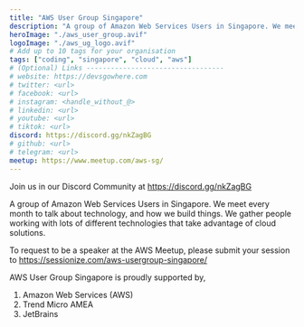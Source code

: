 ```yaml
---
title: "AWS User Group Singapore"
description: "A group of Amazon Web Services Users in Singapore. We meet every month to talk about technology, and how we build things."
heroImage: "./aws_user_group.avif"
logoImage: "./aws_ug_logo.avif"
# Add up to 10 tags for your organisation
tags: ["coding", "singapore", "cloud", "aws"]
# (Optional) Links ----------------------------------
# website: https://devsgowhere.com
# twitter: <url>
# facebook: <url>
# instagram: <handle_without_@>
# linkedin: <url>
# youtube: <url>
# tiktok: <url>
discord: https://discord.gg/nkZagBG
# github: <url>
# telegram: <url>
meetup: https://www.meetup.com/aws-sg/
---
```


Join us in our Discord Community at <https://discord.gg/nkZagBG>

A group of Amazon Web Services Users in Singapore. We meet every month to talk about technology, and how we build things.
We gather people working with lots of different technologies that take advantage of cloud solutions.

To request to be a speaker at the AWS Meetup, please submit your session to <https://sessionize.com/aws-usergroup-singapore/>

AWS User Group Singapore is proudly supported by,

1. Amazon Web Services (AWS)
2. Trend Micro AMEA
3. JetBrains